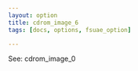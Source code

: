 ```yaml
---
layout: option
title: cdrom_image_6
tags: [docs, options, fsuae_option]

---
```


See: cdrom_image_0
